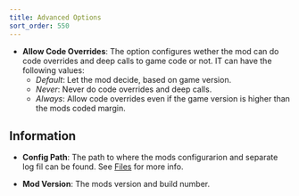 ```yaml
---
title: Advanced Options
sort_order: 550
---
```

- **Allow Code Overrides**: 
  The option configures wether the mod can do code overrides and deep calls to game code or not. IT can have the following values:
  - *Default*:
    Let the mod decide, based on game version.
  - *Never*:
    Never do code overrides and deep calls.
  - *Always*:
    Allow code overrides even if the game version is higher than the mods coded margin.

## Information

- **Config Path**:
  The path to where the mods configurarion and separate log fil can be found.
  See [Files](Files.html) for more info.
  
- **Mod Version**:
  The mods version and build number.
